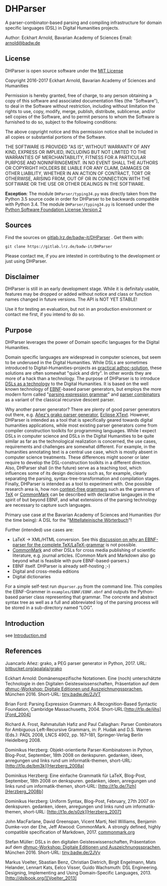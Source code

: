 DHParser
========

A parser-combinator-based parsing and compiling infrastructure for domain
specific languages (DSL) in Digital Humanities projects.

Author: Eckhart Arnold, Bavarian Academy of Sciences
Email:  arnold@badw.de


License
-------

DHParser is open source software under the [MIT License](https://opensource.org/licenses/MIT)

Copyright 2016-2017  Eckhart Arnold, Bavarian Academy of Sciences and Humanities

Permission is hereby granted, free of charge, to any person obtaining
a copy of this software and associated documentation files (the 
"Software"), to deal in the Software without restriction, including
without limitation the rights to use, copy, modify, merge, publish,
distribute, sublicense, and/or sell copies of the Software, and to
permit persons to whom the Software is furnished to do so, subject
 to the following conditions:

The above copyright notice and this permission notice shall be included
in all copies or substantial portions of the Software.

THE SOFTWARE IS PROVIDED "AS IS", WITHOUT WARRANTY OF ANY KIND, EXPRESS
OR IMPLIED, INCLUDING BUT NOT LIMITED TO THE WARRANTIES OF 
MERCHANTABILITY, FITNESS FOR A PARTICULAR PURPOSE AND NONINFRINGEMENT.
IN NO EVENT SHALL THE AUTHORS OR COPYRIGHT HOLDERS BE LIABLE FOR ANY
CLAIM, DAMAGES OR OTHER LIABILITY, WHETHER IN AN ACTION OF CONTRACT,
TORT OR OTHERWISE, ARISING FROM, OUT OF OR IN CONNECTION WITH THE
SOFTWARE OR THE USE OR OTHER DEALINGS IN THE SOFTWARE.


**Exception**: The module ``DHParser/typing34.py`` was directly taken from the
Python 3.5 source code in order for DHParser to be backwards compatible
with Python 3.4. The module ``DHParser/typing34.py`` is licensed under the
[Python Software Foundation License Version 2](https://docs.python.org/3.5/license.html)


Sources
-------

Find the sources on [gitlab.lrz.de/badw-it/DHParser](https://gitlab.lrz.de/badw-it/DHParser) . 
Get them with:
    
    git clone https://gitlab.lrz.de/badw-it/DHParser

Please contact me, if you are intested in contributing to the
development or just using DHParser.  


Disclaimer
----------

DHParser is still in an early development stage. While it is definitaly
usable, features may be dropped or added without notice and class or
function names changed in future versions. The API is NOT YET STABLE!

Use it for testing an evaluation, but not in an production environment
or contact me first, if you intend to do so.


Purpose
-------

DHParser leverages the power of Domain specific languages for the 
Digital Humanities.

Domain specific languages are widespread in 
computer sciences, but seem to be underused in the Digital Humanities.
While DSLs are sometimes introduced to Digital-Humanities-projects as
[practical adhoc-solution][Müller_2016], these solutions are often
somewhat "quick and dirty". In other words they are more of a hack
than a technology. The purpose of DHParser is to introduce
[DSLs as a technology][Arnold_2016] to the Digital Humanities. It is
based on the well known technology of [EBNF][ISO_IEC_14977]-based
parser generators, but employs the more modern form called
"[parsing expression grammar][Ford_2004]" and
[parser combinators][Ford_20XX] as a variant of the classical
recursive descent parser.

Why another parser generator? There are plenty of good parser
generators out there, e.g. [Añez's grako parser generator][Añez_2017], 
[Eclipse XText][XText_Website]. However, DHParser is
intended as a tool that is specifically geared towards digital
humanities applications, while most existing parser generators come
from compiler construction toolkits for programming languages. 
While I expect DSLs in computer science and DSLs in the Digital 
Humanities to be quite similar as far as the technological realization
is concerned, the use cases, requirements and challenges are somewhat 
different. For example, in the humanities annotating text is a central 
use case, which is mostly absent in computer science treatments. 
These differences might sooner or later require to develop the 
DSL-construction toolkits in a different direction. Also,
DHParser shall (in the future) serve as a teaching tool, which
influences some of its design decisions such as, for example, clearly
separating the parsing, syntax-tree-transformation and compilation
stages. Finally, DHParser is intended as a tool to experiment with.  One
possible research area is, how non
[context-free grammars](https://en.wikipedia.org/wiki/Context-free_grammar)
such as the grammars of [TeX][tex_stackexchange_no_bnf] or
[CommonMark][MacFarlane_et_al_2017] can be described with declarative
langauges in the spirit of but beyond EBNF, and what extensions of the
parsing technology are necessary to capture such languages.

Primary use case at the Bavarian Academy of Sciences and Humanities
(for the time being): A DSL for the
"[Mittellateinische Wörterbuch](http://www.mlw.badw.de/)"!

Further (intended) use cases are:

* LaTeX -> XML/HTML conversion. See this
  [discussion on why an EBNF-parser for the complete TeX/LaTeX-grammar][tex_stackexchange_no_bnf]
  is not possible.
* [CommonMark][MacFarlane_et_al_2017] and other DSLs for cross media
  publishing of scientific literature, e.g. journal articles.  (Common
  Mark and Markdown also go beyond what is feasible with pure
  EBNF-based-parsers.)
* EBNF itself. DHParser is already self-hosting ;-)
* Digital and cross-media editions 
* Digital dictionaries

For a simple self-test run `dhparser.py` from the command line. This
compiles the EBNF-Grammer in `examples/EBNF/EBNF.ebnf` and outputs the
Python-based parser class representing that grammar. The concrete and
abstract syntax tree as well as a full and abbreviated log of the
parsing process will be stored in a sub-directory named "LOG".


Introduction
------------

see [Introduction.md](https://gitlab.lrz.de/badw-it/DHParser/blob/master/Introduction.md)


References
----------

Juancarlo Añez: grako, a PEG parser generator in Python, 2017. URL:
[bitbucket.org/apalala/grako][Añez_2017]

[Añez_2017]: https://bitbucket.org/apalala/grako


Eckhart Arnold: Domänenspezifische Notationen. Eine (noch)
unterschätzte Technologie in den Digitalen Geisteswissenschaften,
Präsentation auf dem
[dhmuc-Workshop: Digitale Editionen und Auszeichnungssprachen](https://dhmuc.hypotheses.org/workshop-digitale-editionen-und-auszeichnungssprachen),
München 2016. Short-URL: [tiny.badw.de/2JVT][Arnold_2016]

[Arnold_2016]: https://f.hypotheses.org/wp-content/blogs.dir/1856/files/2016/12/EA_Pr%C3%A4sentation_Auszeichnungssprachen.pdf


Brian Ford: Parsing Expression Grammars: A Recognition-Based Syntactic
Foundation, Cambridge
Massachusetts, 2004. Short-URL:[http://t1p.de/jihs][Ford_2004]

[Ford_2004]: https://pdos.csail.mit.edu/~baford/packrat/popl04/peg-popl04.pdf
  
[Ford_20XX]: http://bford.info/packrat/ 


Richard A. Frost, Rahmatullah Hafiz and Paul Callaghan: Parser
Combinators for Ambiguous Left-Recursive Grammars, in: P. Hudak and
D.S. Warren (Eds.): PADL 2008, LNCS 4902, pp. 167–181, Springer-Verlag
Berlin Heidelberg 2008.


Dominikus Herzberg: Objekt-orientierte Parser-Kombinatoren in Python,
Blog-Post, September, 18th 2008 on denkspuren. gedanken, ideen,
anregungen und links rund um informatik-themen, short-URL:
[http://t1p.de/bm3k][Herzberg_2008a]

[Herzberg_2008a]: http://denkspuren.blogspot.de/2008/09/objekt-orientierte-parser-kombinatoren.html


Dominikus Herzberg: Eine einfache Grammatik für LaTeX, Blog-Post,
September, 18th 2008 on denkspuren. gedanken, ideen, anregungen und
links rund um informatik-themen, short-URL:
[http://t1p.de/7jzh][Herzberg_2008b]

[Herzberg_2008b]: http://denkspuren.blogspot.de/2008/09/eine-einfache-grammatik-fr-latex.html


Dominikus Herzberg: Uniform Syntax, Blog-Post, February, 27th 2007 on
denkspuren. gedanken, ideen, anregungen und links rund um
informatik-themen, short-URL: [http://t1p.de/s0zk][Herzberg_2007]

[Herzberg_2007]: http://denkspuren.blogspot.de/2007/02/uniform-syntax.html


[ISO_IEC_14977]: http://www.cl.cam.ac.uk/~mgk25/iso-14977.pdf


John MacFarlane, David Greenspan, Vicent Marti, Neil Williams,
Benjamin Dumke-von der Ehe, Jeff Atwood: CommonMark. A strongly
defined, highly compatible specification of
Markdown, 2017. [commonmark.org][MacFarlane_et_al_2017]

[MacFarlane_et_al_2017]: http://commonmark.org/


Stefan Müller: DSLs in den digitalen Geisteswissenschaften,
Präsentation auf dem
[dhmuc-Workshop: Digitale Editionen und Auszeichnungssprachen](https://dhmuc.hypotheses.org/workshop-digitale-editionen-und-auszeichnungssprachen),
München 2016. Short-URL: [tiny.badw.de/2JVy][Müller_2016]

[Müller_2016]: https://f.hypotheses.org/wp-content/blogs.dir/1856/files/2016/12/Mueller_Anzeichnung_10_Vortrag_M%C3%BCnchen.pdf

Markus Voelter, Sbastian Benz, Christian Dietrich, Birgit Engelmann, 
Mats Helander, Lennart Kats, Eelco Visser, Guido Wachsmuth: 
DSL Engineering. Designing, Implementing and Using Domain-Specific Languages, 2013.
[http://dslbook.org/][Voelter_2013]  

[voelter_2013]: http://dslbook.org/

[tex_stackexchange_no_bnf]: http://tex.stackexchange.com/questions/4201/is-there-a-bnf-grammar-of-the-tex-language
 
[tex_stackexchange_latex_parsers]: http://tex.stackexchange.com/questions/4223/what-parsers-for-latex-mathematics-exist-outside-of-the-tex-engines 

[XText_website]: https://www.eclipse.org/Xtext/
